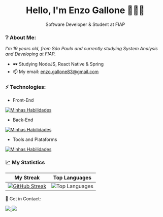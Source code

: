 <h1 align='center'>
  Hello, I'm Enzo Gallone  👋🏻👨
</h1>
<p align='center'>
  Software Developer & Student at FIAP
</p>
 
### ❔ About Me:
 
<p>
<em>
    I'm 19 years old, from São Paulo and currently studying System Analysis and Developing at FIAP.
</em>
</p>
 
- 🕶 Studying NodeJS, React Native & Spring
- 📫 My email: enzo.gallone83@gmail.com
 
### ⚡ Technologies:
 
- Front-End
 
[![Minhas Habilidades](https://skillicons.dev/icons?i=js,ts,react,html,css,bootstrap)](https://skillicons.dev)
 
- Back-End
 
[![Minhas Habilidades](https://skillicons.dev/icons?i=nodejs,express,java,spring,python)](https://skillicons.dev)
 
- Tools and Plataforms
 
[![Minhas Habilidades](https://skillicons.dev/icons?i=git,postman,sqlite,mongodb,mysql,postgres)](https://skillicons.dev)
 
### 📈 My Statistics
 
| My Streak                                                                                                                                                            | Top Languages                                                                                                                                                                    |
| ------------------------------------------------------------------------------------------------------------------------------------------------------------------------ | ---------------------------------------------------------------------------------------------------------------------------------------------------------------------------------- |
| [![GitHub Streak](https://streak-stats.demolab.com/?user=pedrocpacheco&theme=great-gatsby)](https://git.io/streak-stats) | ![Top Languages](https://github-readme-stats.vercel.app/api/top-langs/?username=pedrocpacheco&langs_count=10&count_private=true&hide_border=true&theme=great-gatsby&layout=compact) 
 
💬 Get in Contact:
<div>
<a href="https://www.linkedin.com/in/enzorossgallone/" target="_blank">
<img src="https://img.shields.io/badge/LinkedIn-0077B5?style=for-the-badge&logo=linkedin&logoColor=white&link=linkedin.com/in/gallone"/>
</a>
<a href="mailto:enzo.gallone83@gmail.com">
<img src="https://img.shields.io/badge/Gmail-D14836?style=for-the-badge&logo=gmail&logoColor=white&link=mailto:enzo.gallone83@gmail.com"/>
</a>
</div>
